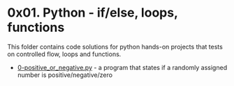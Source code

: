 # 0x01. Python - if/else, loops, functions

This folder contains code solutions for python hands-on projects that tests on controlled flow, loops and functions.
- [0-positive_or_negative.py](./0-positive_or_negative.py) - a program that states if a randomly assigned number is positive/negative/zero


